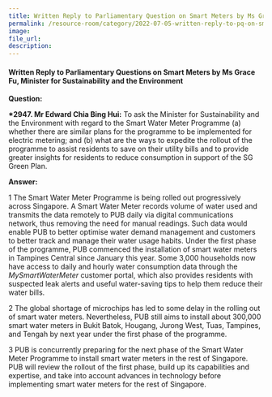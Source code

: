 ```yaml
---  
title: Written Reply to Parliamentary Question on Smart Meters by Ms Grace Fu, Minister for Sustainability and the Environment  
permalink: /resource-room/category/2022-07-05-written-reply-to-pq-on-smart-meters/
image:  
file_url:  
description:  
---  
```


#### Written Reply to Parliamentary Questions on Smart Meters by Ms Grace Fu, Minister for Sustainability and the Environment

**Question:**

**\*2947. Mr Edward Chia Bing Hui:** To ask the Minister for Sustainability and the Environment with regard to the Smart Water Meter Programme (a) whether there are similar plans for the programme to be implemented for electric metering; and (b) what are the ways to expedite the rollout of the programme to assist residents to save on their utility bills and to provide greater insights for residents to reduce consumption in support of the SG Green Plan.

**Answer:**

1 The Smart Water Meter Programme is being rolled out progressively across Singapore. A Smart Water Meter records volume of water used and transmits the data remotely to PUB daily via digital communications network, thus removing the need for manual readings. Such data would enable PUB to better optimise water demand management and customers to better track and manage their water usage habits. Under the first phase of the programme, PUB commenced the installation of smart water meters in Tampines Central since January this year. Some 3,000 households now have access to daily and hourly water consumption data through the _MySmartWaterMeter_ customer portal, which also provides residents with suspected leak alerts and useful water-saving tips to help them reduce their water bills.

2 The global shortage of microchips has led to some delay in the rolling out of smart water meters. Nevertheless, PUB still aims to install about 300,000 smart water meters in Bukit Batok, Hougang, Jurong West, Tuas, Tampines, and Tengah by next year under the first phase of the programme.

3 PUB is concurrently preparing for the next phase of the Smart Water Meter Programme to install smart water meters in the rest of Singapore. PUB will review the rollout of the first phase, build up its capabilities and expertise, and take into account advances in technology before implementing smart water meters for the rest of Singapore.

